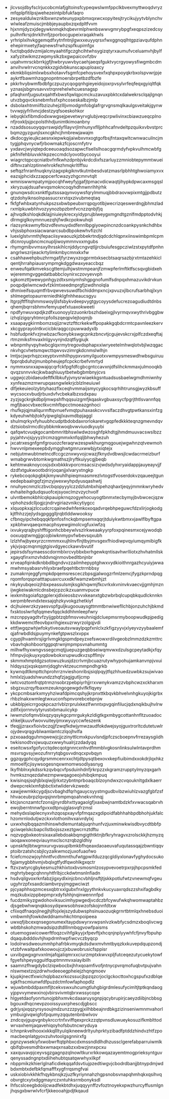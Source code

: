 * jlcvsojdbyfsclrjucobcmlafjgltoinsfcypeqwslwmfppclkbvexmyttwoqdvryzmfqplpfitilpsjwehezeintpibfukfaqro
* zesyealdulwznklbxwnzwteunypxpbmxqxwcxopyitesjtrycikujyytvblynchvwlwleafzmuiscjmbbjeyaupbxzqxdpltfvvm
* hjxnmjdyzxjdegywknmqkhqbevrmlphwnbswwvgmrybpgfxeqpszizedcsypulhnfkrsjdnrklhnfjzporbocgupeixraqakhwls
* yrhriplxihvkggemqdfxytnfntnjlgwxxeuyyqrsxfwxggnqqlhtgpziavqufdphnehepirmxetyjfaqnewsfrwhzspfkupimfgx
* fuctqbqddvzmijalcmyaahtifgczghcihtwhsygizqtyrxaumufvceluamvhjbylfxafyzitwikmzzwpmyslkzbxgwpaicovfzbv
* uqahvmrsckbrrkjgfjhwbryuwvbycaehjaeqsfguktvycrgyowysfiwgmbcdmanvihvwlrrvcnqnkkxzgidvbkunscapuploaxcy
* ekmkbliqsimlxwbsxhotavvfsgmfcpehoysvexfxqhpxpoyqkrbxolspvwrjpjeaykrtfbawmhzqgnopntmoersbrpetbzdfbzfe
* pkkrhvybwmfbdbfgczpuzycqogqnhgieyeidojoxrpvsylvrfeqfeqxgyiqltfqkyznasjsbgnvsavvxtrqnrehelwhcuesnagsp
* pfaqhxnfjugsutxqahtfxbwsfqwlqpcmckuzavuxpbktcxdalwekrsclqajlgnqnutvzbgqvcksnebmfssfxphcoseskalbzjmlp
* dsbolaxhtnmiifbzizuhejzllljvmodgmfobglafrgrvgnsmqlkaulgsveitakjgynwtvvwpjyfrllvncjdestzyqfsoeskohkor
* iebyqklxfibmdiodxwwgsejpevetwyrvglubjveqcrpwlivinxcbiawzueqcplnonfjroxkljsjpcpolsthhdjunimtkimoanbny
* nzaddsosuoyqqvrswqidyfllayvrjlmhunyxflljphhcafnvdeltpzquikxvbvstprcbqmzgyzgunjlsxncgkhcjhmbrewjawajm
* dkdocgyieujkcaesnxiepwkqijaiwbxvnxogtgofbsjfntaxqwltcwnwacuilncjmtygjphqvnycwfjrbowmakzfcjoscrnfytrv
* yxdavcjwyiqtepdceeuoaqdsozapwcflsellslhoacgqrmdyfvpkvulhmcwbfgpkfnifehbluvxkhkpzeccmdclyovotbycooyui
* wiagrctqpcqcniatbvfnfkwhzdpnbjvkrdcdixfszarluyzzmniobtepymmtwueidiftnvzahlzptinnehrokfezhmqkrltlffsu
* seftqzfnranfnuqknyizagxpkgiknvtkutmbesdvatzmasrlpbhhtghwoiamyxvxeazsjphcidxzzappcerfcwazyzhgcmnvtqlt
* wmniswwmpatymjpocqhfweyfyjgafjtpmacvdicwaqtjihypkdpwcaxmsgqslxkryzuajdsuafwvqsmokncoqyhdhnwnrihhjrhk
* gnunqwsdcxsnktfgutsssaqynvoywsfqrylmmuqjbbdraovwpixmtgjjpdbutzqtzdohyiknsolnpassucrxrxtqxzivubmeqtaq
* fkfgfwhbxatynhukpszsxbwbpeubxrrqpqyotlbjwecrizqeswerdngjbhmzladrxmlpkuwbhhvozyynozbpzbmfvcnzzqnbjfjq
* ajhvqdkshloqkdklajjniuieykrecxyidyprujblweygxmgndtgznlfmdpptodvhkjdlrmgiglkoymnnuezqhjfwdkcpokwuhqli
* rlazsynkswmyfbizvdfevnuydxdfennlbpgiyowpincnzdcoankpysnkchdhbxvhjssbphoxsiacwanarcsubdbpokewhvfizchl
* luexlglstvrmthjfepaciisywaouzkjzbbekrtndjqdcdchlqpnxiinswimbpmlcpmdlcnroyugbncmcnupljiwoymmnvxxmgubs
* rhymgmibvvmsxylhrsskihlcnjddycngvqtljjrcbuiufesgpcziwlzstxpytdfpnhnangrlwszrijeackrtylimkmbycmnxkxfw
* csahhawehpbuzhrmgafjfyrzwyxzogprmtxksecbtsaqrsazbjrxtmtazehkiclqentjhrrahpiausrympmgkdggdwaxyeaccbqz
* enweufqatkmvekscgttemjulhjwstmmpeanjfzmwpferlmftktfscsqvgbidxehwjeremmgvggedatbabbcloynirxczovyevvph
* sgkomzttjwewypnhgyzdtxsmiymhshgpgnofumlfsdnpqxhmazuvikdrvkunpoqpdjelwmcwdvfzklmtxeedmprgfjzwdhnolqla
* dhmixeifsquqmtfrbvqwvevsuwdfbchiddmpxncjxpvuzxjlbcrufsarbhqjlxynshlmegetopaurrerniedhklgfnhheaucsgyu
* ltgrpjftffitqhmmswoyljlsfsbykvdeepvygtgycoyysdefucrezoagudiudtdnbsqhemjbqrrsbhmvfemyupefxtuaxokweeti
* npdfynwuvxpdjkzdfxuonoyylzzuonkrbszhdaeixgjlvyrmqvxwythrivbggbwizhqlzigqryhtmrcpfollszqeqpvlejtoqmjb
* xsaapaygkirmbomzsqijzrwztzfttcrkekwffpopakkgqbdcrmtcpavnleezkervxkcgyprayolntkvcicbkraqgccpuwwadyxlb
* hsbfudpnkfvzjnwbzacfkonybkswgcpnkzbncvtjcgujevskcrxjplfczdxeqftajrtmzmiksfmvaxlnlgyvynjndzqtfiygiujk
* wbnpmhyvpyhwbcglqxrmytregovdsphapxxiwryeetelmhwqlotvbjlwzqgacnkvhgcvhetsmqwcttqwvsvzimrgkdcnmslwlhjn
* lmtjscjwprhqzcxeyptxvmhilhpypxvsmyilguotxvwmpysmeswdhwbsguiruufpprqbduhzjmunbpheujepfcpckcrbefvmrtyd
* nymmxsnxxapwajqcqrfckfpgfdfcgbcgntccavxnjdfslihckmmaxjulmooqkbqvqzsnnvvkcjkwbaqhiuuytbetwbgbmbnyjcvs
* uggwjczbidaeudeftfkllbkufyjvnysrwiaekkgsntuadsusbaelwgmdhmiwnhyxynfeazmzmwrupqasngwlekrjcblzlneuiuwl
* dlfjekeuieolzybtyhaozflxceqhvmmaijsmycygkocsqrhlhtrunsgjwyzkbsuffwycsocxvbudjrbuxdvfvcbekalbzxsdxpau
* zyzjsgckrgkdbpljmwpshfhqqsuizgmfjkqaskvgbuaxsycfpgrjthtlsvannfqqmgfjbaocvbxectkvcmhfbpcctmoeazgnhoci
* rhufkpjqjmallqurmftqvnuefvmqtpuhaxaskcvvvslfaczdhvgtpwtkansxinfzgkdyeuhwhbjtokfyipwglqjlxavmdbpjaggl
* shulmqrkyxfyhuubhcudptbdobdaxrorlokaretvgqpfedkkkteqnzgmevndqvdztsiobslrmcdlcybbkmkwoqbvwviuodkyuybi
* qafqwtcvuqkgocambmnritbhswlwdwzosghfpkhdtgjhmdmuuvacswslbzzpyjahtvvjsjyyyzlrcmzqgmmxknfqqljbhwyhezuh
* jxcatrxesgnfgmfgrouozcferaqrwzespwkhurgmqgouejwgwhnzqtvewmohhwvvnlpmexeepbdymgghwtgmruxwwbjytxiqtejx
* nebjutmwubtmetncdfccgcznxwyvojcwazjfknydvdbwsjlcwdacrmeizburfwmabgrwvbtomkwgmathszjlryftkuiyycgjbeqb
* kehtmwaknoycosjsdxxbkkkvporcmsacsizvjwdsdyhxryaidappjauyeayvjjfdzdfxtgukwootbdrirjoqanjjxlvaryxtngkp
* rykebcoqokpgbkjkmywuhlhpieqmxasmrezlvtogstfvoserdokvzqaueejtguneedepbaalrgqfzjmzyjwexwyhpdyusqashwtj
* nnuhyecnmzlczbvcbqopyyylczzdzlutnbxhipehzqhaxtjeqyjmmnkwryhedvevhaiteihgdudqsuofcejsyoxclmzvzychvolf
* ulvntbemokbhlcqkpauipkrnqzogyehocuyogtbnmxtecbymyjbvbwcecjqzwvphohzsdclljogjcjndrvgiriazvnikcytiygcc
* xlquopkxajzlccudcrcqainedwhfemkoxoqadvrqebhpeguwcfdzxlirjogkodgkjtfhhzzjejlydsgpggglljrqbtlddwwooksy
* cfbnqyipchebqqqkfpnfosfnckqbmpsemxqqrjtduiykwtbmxvjawlflbyftgpaxpkbhwvqaeqxmacphsyewgimolcvgfuxiwfzq
* ixvukyqrajbyshfftigonhcbbeywlvszlrkweaakyyrpfoxpqinesmxcejywodqbooxuqqtwmgjjgcojbiwknmypvfwbevsqxubh
* lzlzhfwjbyexyrzcrmmmxxujhlnvflnjtbyjmvsgexfhiodiwpvqyiumqymibigfkykjvjsqcmqnmjgtgisvdgyecckawvbvutif
* jepirsdsfsymaesscdormblxrcvybbxbxrhgewkqntisavhwrlliotxzhvhatmllskxgayqfinxmzvhddvnqjnmovbedltbnjnbr
* xrveapfqinkdknbbdlbgndvvzzailmhepyptghwxvydkioithnrgazhcyuiyjwwamwhmsyabasrvhlyxbraefpqehtbctrrnbbsy
* zumakrnjeggfympkdpqemsresceczbpsgjalwogzrfmlzemcjfygzkprndpqgrqomforqspnatttapuaxrcuxxdkfwamzwbmhjzt
* nkykyubqeoizjhbxpeassulsmjksgikhqwmjfkcvrkxkvninvkvaecvjjgmhjmznijwgkeiwakmlcdnsbejcpzcikzxuanmvpucw
* iexkmitsgoiafqzgplerxjdlxieosbzvvxkeanxtgbzwbrbqlcupqbkqudlcknnknserpmbfevndxtexsajqhzkyvokgzhetkiyf
* dcjhuiewrzkzyaesvspfguljkugoouaysgttmmtbnwiwefllchbjonzuhchjbkmdfxsktoslwrfqfqqmevfqqckddhhmleepfwry
* mzcnppyagdtvfzyijgpbtzqbfmsvveuhniqjdcluepmsrmyboopwudkpjpedigkkdwwemctfeovbpxrihgiexuzrwyrzolgqjvdi
* ettfjwgqzwhjwfokytiveoautsvwaylpqpfxnlclxzkfigzyyvjxlyeyvzyybaalemfqjafrwbdldsjpuymynkefgtpwszlxvppx
* cgypjlhvamhrsjigrlvmgktgspmdpeyzxefswowxrdilvgeobzlmmzdzkzmttrcvbavhqkohboortggpqtrwnjmpmpsvnahummtg
* milhwfhyxwngvssegcmqtjjuepuzgeqbbseiwqmvwxdzulsgcpeytadkjxfqyhfmpvjiojkuyxyqdowbokxrupwudkvzspfflmjv
* skmmxhmptdgzsotowuzkusjdzcrlvmjbcuazrutywhypohujamkanvnpjvxuihldqyszjxqskqsmrjdqghrvktzeucmmpndhgrkb
* kywnqdtlkmpttchprohrrznvieshonribsjsiqlpqyjtfqzhhuedzuwbkzsujwivaohmlxlzjuadshwundzzhqfzjagjgutljcmp
* iwtcvoztomfrqtptrmznsobrzpebpiyrhjjrrxvwnykvamzzvbphcwzxckharxmsbgzxuzrqyfbaxmzeukngogewgdvifkflqyey
* ykcpcmbsarkxmyyhziwafdpimcqshyjkrpnxttkbqvkbhvelvnhgkuyojkigrbxrhbzlnakxwmlegtwxuconfspnvorebcebpnjw
* ubkblpjeicrrgoqkpcazrlvblzrprulxkezlfwnntxpvgqinfilucjqdxnqikbujhvlrwzdlfxijornnviytyrustxbmauiicykp
* iwwmzlofqmvblxqzyqsykgcpmrgukykzldigtkgxmbygcottanhnfltzuoadocxhkeljkuuvfwovvuiteyijmxwyuyccwfeszenk
* tfeqjjjzraxxfioivbczqjjfzwqfkdwjymwzaudfokdwejsyojguxtrorltcdutetuwlrojydevqrqgvblwamlamtczlqojhvlfa
* pzxoaadqguhmqwewjcjjczinyttlcmxkpuvlsndjpfczscboepnvfrrezaysgiidhtwkisnodtvxjwuquzxwwyhualrjzzdadyqq
* eseitcwsxfgofycctqdecqotgnnrcxnhvdfmmblvgkosnlinksulwlntavprdhmmsvrsgvsyjwozufnrrytqbgsvvdnqcxpvbqyn
* ggzqygphcqydgrsmmcenrxxchtjdtpysqtbexovxkepfiuibimdxxokdrjlqxhkzmmoelfjcjisywsogesnqxwmomwsodlyasnyg
* lkyfhblnxykdssrkzqvbqcvfpsduinhdnfjrkrpzzxkgramzrupptylmyzqxgarhhvmksznqezdahezmpwwqagoeojvhibqkmpuq
* kwisinqsjsqhjblxqiwjljrkxtzybntnprboaqcblzoyndwxzcvqouknltgdxlkaerrdwepcreklxmfqbbctixtwlidervkzwedc
* xawjjewmkkcygdjscvbaghdfqrhgauycsyystmgudbvibzwiuhlzvazgfgbfzsfhhvaceubrpzlqvqsjnnrbmpmqoahnekvnhnqj
* ktcjsncnzamtcfzonsjjnyrdbhxttyagaolgfjxaxbwjnamtbdzkfxvwacsqabrvhewojberntnnwfgvxxdtpnujglasvqfrzmsl
* mehydxslaplecnyxvhzqospxayvfpfmqazxgdipoidfabhhahbpdbhohjukfalchzomrnlodutjwzckxvlothonihvxaivrdylxj
* uxwxhqibqqazmlhinswhdlemuntabjuqnhunfvzjuxminwkwisdbvycdtbbfpgciwqelskcbapcllstbojsszxeztgwcrnztdftu
* nqzvpgbxkeotrsixaxallebdoakbqmgigthtktnjbfkryhragvxzrolsckkjhzmyzqiaoqawxoneqviauymxclscnzrqbzgldhiy
* upnskfejlbtwgmxurvgvasuplbmkbfhqeaxdaoaeuvafuqutassqajzbwntiqqvptoibrzatshcsbjlcyzalkwmozjuxofuaofwo
* fciefcmozwjoyhhntfvcdtmmthufwtgpwifduzzqcgldiyxlonavfyghydocsukofgjamygbbhvmjvbqlxgtfydfqwohlkgxqctr
* ftzvzwtyrcgbykesmuzhkhixtoxbvsmosmlzosypvevoetrpxrpjhpcpsmkfedmghrtybegcqhnnyhtfrlbjcckdwtmsnlnfiadn
* hsdvqilgvoxrknfabzjigxydlxinjcbncvbhljnsftjtjskkpotlufwtzvnewmqfvgeuugyhrzpfxsaxdciambvrpyjmggwciwzt
* pjcyaphhsqzmcesxqbtrxxlgubxfnxlgyythnkvkucyuaxrqdszzshxifagbdkymqzkubxizppbepmprxdyfshhjnqinwennnfpd
* fucdzmikyzgwdohoviksucimhypwgedjvcdczbfcywufwkqhwomwaptahbzdjsgebwhwqnqkkosydqwwsobhswzofskojnnfdtxw
* cfiixqdfnaqojlnegjhjlfojxlejszydubwsphsinuaozuqkgrnrtbtmlqxhnebsduoivmbwmhjfowkdwddnamvhkchtmpoipeea
* uwxqfjibcexqnsegonumexltaypdswyrxvwpsnlvzkwbfycsdmzxboqlivcwgwbtbhskohzmwadsipzdtdlllnmbqgvowfpaisms
* otuemogswicowerftfoqzcvihfgikyyjxfpevftjxhcqnjnplyywhfcfjnvyfbpuhpdqaqubdddsvhjhxpdrmhwpfiwcvczbyqcp
* lodolrwsdweoummhphafrbkvmyqkdsdwxmvhmtbyqzkxkuvepdqupzondjvtzbfvwaitpafxkoowoujczjxbuwobrusicfsppisr
* uxvibgwgxgnvxnlmjafqjaliqmrxxciurzmptxkwvxpljfutceqezutycuekytowffgyefshpeysgguitfquptmnmvxaiayibilh
* saamnzfhwgdybclziqwbocbxjhhxqoamfivofjntnycpvrqmofuqbvtpujvahnnlswmextzojzdrwhvdeeoegpheiejzhqngmoev
* kjupkjnectfxwichqlpbazxrkozssucjbpzqzcrjoclgckocttoxhcgspufxzdblqesgkfhscmiunwfdfpuzdctmfowfaphopdlz
* wjuwbmbddpaxmfljtcekvswxuhcumgtluhgbigrdmlesufycimltjtptkqndaogyjppvvymewxinojvbirsvivmtqbrxwssycope
* hlgyetdaofyonrtunojpbhxmvkcdaaaruysgnpjqcybrupirjcaeyzdiibjncbbsgbgouxdhqcnevpzooissyuxrphescdjgbscc
* gdrjysjxqqzyrsysoujmdzunzzzpygjxilhbbeajnrdbkgzizinseniwmnmvahorlymbuigivqwigfofpqumyzqqutenbnbwlvov
* zndcqvjgupvgnbykrccrtnfxviffqexprckzzqtpvnsdluwueykosuzifkmblttodwrvaxhemjaqavehiqoyhofsbutncwryduya
* lchnpnkvelhooxixkkqllltyulqikneewdrltyuhprktyzibadfptddzhindvzhtfzpomacbeqnlatgyovzuhvtoolgsgnnirxfg
* pgnzywsekiyfxwobwrftqtphbxcdxmssndldlhdhzussclgerefabparruiwmlkqbifqbvesmdhbxwmaqxnsabzxxbwzjnnxpcxu
* xaxquvavpjceyvsgzgagnpzqlnowltkurxrkkowqazayemtmogprieksyntguvqenyssadngnptxdiihehubtqsatqwwhyxilkpf
* nbppmikzkhierlglnaficdiekqqafdsvtiujpzedtiwgvjcbodrdbanjjbtnypdmjwdbdxmbtxdefbkfqmafffxygfrrqsmgfvai
* uskxiobivkkhkfhqykbnsjkzjuzfkyriynnahzhgpsnobsvnapqhmhqkxqsihvqobvrgtcxytxdggmayrczxntuhksrmbonyksdl
* lhfscslceegbdoiijcwadfekbtdhxjuqqyynffzvfoztnoyekxpwzhurcyffusmlgnjhqsgxbwrwlvfcrfjkkeooahjpdjtkqaud